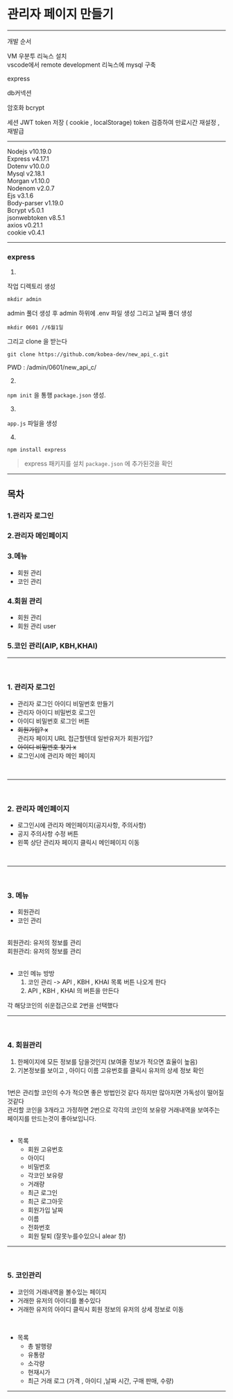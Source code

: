 # 관리자 페이지 만들기
---
개발 순서

VM 우분투 리눅스 설치                                      
vscode에서 remote development
리눅스에 mysql 구축

express 

db커넥션 

암호화 bcrypt

세션 JWT
token 저장 ( cookie , localStorage)
token 검증하여 만료시간 재설정 , 재발급

---

Nodejs                 v10.19.0<br>
Express                v4.17.1<br>
Dotenv                 v10.0.0<br>
Mysql                  v2.18.1<br>
Morgan                 v1.10.0<br>
Nodenom                v2.0.7<br>
Ejs                    v3.1.6<br>
Body-parser            v1.19.0<br>
Bcrypt          	     v5.0.1<br>
jsonwebtoken           v8.5.1<br>
axios                  v0.21.1<br>
cookie                 v0.4.1<br>

---

### express 
1. 
작업 디렉토리 생성 <br>
```
mkdir admin
```
admin 풀더 생성 후 admin 하위에 .env 파일 생성
그리고 날짜 풀더 생성
```
mkdir 0601 //6월1일 
```

그리고 clone 을 받는다
```
git clone https://github.com/kobea-dev/new_api_c.git
```
PWD : /admin/0601/new_api_c/

2.
`npm init` 을 통행 `package.json` 생성.

3.
`app.js` 파일을 생성

4.
```
npm install express
```
> express 패키지를 설치  `package.json` 에 추가된것을 확인
> 

---
## 목차
### 1.관리자 로그인
### 2.관리자 메인페이지
### 3.메뉴
  - 회원 관리
  - 코인 관리
### 4.회원 관리
  - 회원 관리
  - 회원 관리 user
### 5.코인 관리(AIP, KBH,KHAI)
---
<br/>

### 1. 관리자 로그인
 
  - 관리자 로그인 아이디 비밀번호 만들기
  - 관리자 아이디 비밀번호 로그인
  - 아이디 비밀번호 로그인 버튼
  - ~~회원가입? x~~ <br>    관리자 페이지 URL 접근할텐데 일반유저가 회원가입?
  - ~~아이디 비밀번호 찾기 x~~
  - 로그인시에 관리자 메인 페이지
<br/>

---
<br/>

### 2. 관리자 메인페이지
 
  - 로그인시에 관리자 메인페이지(공지사항, 주의사항)
  - 공지 주의사항 수정 버튼
  - 왼쪽 상단 관리자 페이지 클릭시 메인페이지 이동
<br/>

---
<br/>

### 3. 메뉴
 
  - 회원관리
  - 코인 관리
<br/>
  회원관리: 유저의 정보를 관리<br/>
  회원관리: 유저의 정보를 관리<br/>
  <br/>
  
  - 코인 메뉴 방방
      1. 코인 관리 -> API , KBH , KHAI 목록 버튼 나오게 한다
      2.  API , KBH , KHAI 의 버튼을 만든다
  
  각 해당코인의 쉬운접근으로 2번을 선택했다

  
---
<br/>

### 4. 회원관리

  1. 한페이지에 모든 정보를 담을것인지 (보여줄 정보가 적으면 효율이 높음)
  2. 기본정보를 보이고 , 아이디 이름 고유번호를 클릭시 유저의 상세 정보 확인
<br/>
  1번은 관리할 코인의 수가 적으면 좋은 방법인것 같다 하지만 많아지면 가독성이 떨어질것같다<br/>
  관리할 코인을 3개라고 가정하면 2번으로 각각의 코인의 보유량 거래내역을 보여주는 페이지를 만드는것이 좋아보입니다.
<br/>
<br/>

  - 목록
    * 회원 고유번호
    * 아이디
    * 비밀번호
    * 각코인 보유량
    * 거래량
    * 최근 로그인
    * 최근 로그아웃
    * 회원가입 날짜
    * 이름
    * 전화번호
    * 회원 탈퇴 (잘못누를수있으니 alear 창)

  
---
<br/>

### 5. 코인관리

  - 코인의 거래내역을 볼수있는 페이지
  - 거래한 유저의 아이디를 볼수있다
  - 거래한 유저의 아이디 클릭시 회원 정보의 유저의 상세 정보로 이동
  <br/>
  
  - 목록
    * 총 발행량
    * 유통량
    * 소각량
    * 현재시가
    * 최근 거래 로그 (가격 , 아이디 ,날짜 시간, 구매 판매, 수량)
  
  
---
